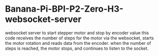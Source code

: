# Banana-Pi-BPI-P2-Zero-H3-websocket-server
websocket server to start stepper motor and stop by encoder value 
this code receives the number of steps for the motor via the websocket, starts the motor rotation and reads data from the encoder. when the number of steps is reached, the motor stops, and continues to listen to the socket.
